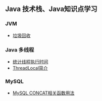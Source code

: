 ## Java 技术栈、Java知识点学习

### JVM

- [垃圾回收](https://github.com/jasonli822/java_technology_stack/blob/master/JVM/%E5%9E%83%E5%9C%BE%E5%9B%9E%E6%94%B6.md)

###  Java 多线程

- [统计线程执行时间](https://github.com/jasonli822/java_technology_stack/blob/master/%E5%A4%9A%E7%BA%BF%E7%A8%8B/%E7%B3%BB%E7%BB%9F%E5%90%AF%E5%8A%A8N%E4%B8%AA%E7%BA%BF%E7%A8%8B%E5%90%8C%E6%97%B6%E6%89%A7%E8%A1%8C%EF%BC%8C%E6%80%8E%E4%B9%88%E7%BB%9F%E8%AE%A1%E5%AE%83%E4%BB%AC%E5%85%B1%E5%90%8C%E7%9A%84%E6%89%A7%E8%A1%8C%E6%97%B6%E9%97%B4.md)
- [ThreadLocal简介](https://github.com/jasonli822/java_technology_stack/blob/master/%E5%A4%9A%E7%BA%BF%E7%A8%8B/ThreadLocal%E7%AE%80%E4%BB%8B.md)

### MySQL

- [MySQL CONCAT相关函数用法](https://github.com/jasonli822/java_technology_stack/blob/master/MySQL/MySQL%20CONCAT%E7%9B%B8%E5%85%B3%E5%87%BD%E6%95%B0%E7%94%A8%E6%B3%95.md)

